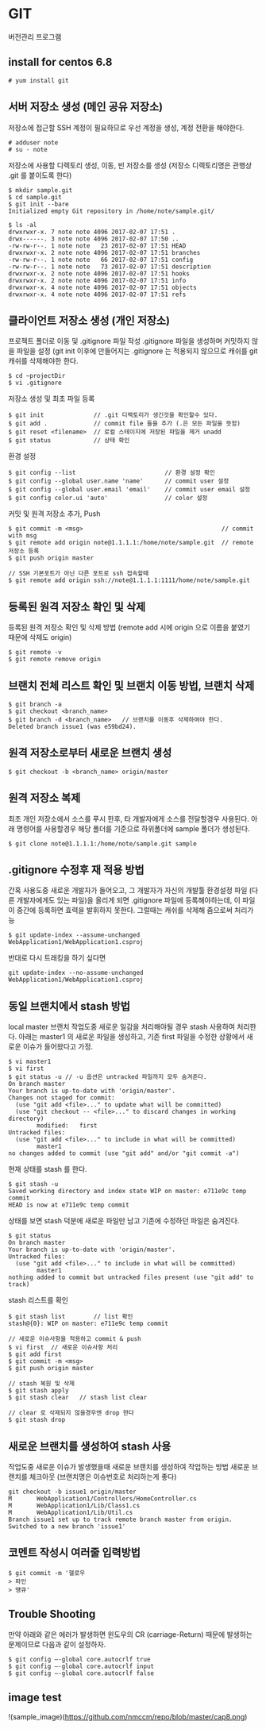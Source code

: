 # GIT 

버전관리 프로그램

## install for centos 6.8

```linux
# yum install git 
```

## 서버 저장소 생성 (메인 공유 저장소)

저장소에 접근할 SSH 계정이 필요하므로 우선 계정을 생성, 계정 전환을 해야한다.

```linux
# adduser note		
# su - note
```

저장소에 사용할 디렉토리 생성, 이동, 빈 저장소를 생성 (저장소 디렉토리명은 관행상 .git 를 붙이도록 한다)
		
```linux	
$ mkdir sample.git			
$ cd sample.git		 	
$ git init --bare
Initialized empty Git repository in /home/note/sample.git/	

$ ls -al
drwxrwxr-x. 7 note note 4096 2017-02-07 17:51 .
drwx------. 3 note note 4096 2017-02-07 17:50 ..
-rw-rw-r--. 1 note note   23 2017-02-07 17:51 HEAD
drwxrwxr-x. 2 note note 4096 2017-02-07 17:51 branches
-rw-rw-r--. 1 note note   66 2017-02-07 17:51 config
-rw-rw-r--. 1 note note   73 2017-02-07 17:51 description
drwxrwxr-x. 2 note note 4096 2017-02-07 17:51 hooks
drwxrwxr-x. 2 note note 4096 2017-02-07 17:51 info
drwxrwxr-x. 4 note note 4096 2017-02-07 17:51 objects
drwxrwxr-x. 4 note note 4096 2017-02-07 17:51 refs
```

## 클라이언트 저장소 생성 (개인 저장소)

프로젝트 폴더로 이동 및 .gitignore 파일 작성
.gitignore 파일을 생성하며 커밋하지 않을 파일을 설정 (git init 이후에 만들어지는 .gitignore 는 적용되지 않으므로 캐쉬를 git 캐쉬를 삭제해야한 한다.

```linux
$ cd ~projectDir
$ vi .gitignore
```

저장소 생성 및 최초 파일 등록

```linux
$ git init				// .git 디렉토리가 생긴것을 확인할수 있다.
$ git add .				// commit file 들을 추가 (.은 모든 파일을 뜻함)
$ git reset <filename>	// 로컬 스테이지에 저장된 파일을 제거 unadd
$ git status			// 상태 확인
```

환경 설정

```linux
$ git config --list							// 환경 설정 확인
$ git config --global user.name 'name'		// commit user 설정
$ git config --global user.email 'email'	// commit user email 설정
$ git config color.ui 'auto'				// color 설정
```

커밋 및 원격 저장소 추가, Push

```linux
$ git commit -m <msg>										// commit with msg
$ git remote add origin note@1.1.1.1:/home/note/sample.git 	// remote 저장소 등록
$ git push origin master

// SSH 기본포트가 아닌 다른 포트로 ssh 접속할때 
$ git remote add origin ssh://note@1.1.1.1:1111/home/note/sample.git
```

## 등록된 원격 저장소 확인 및 삭제

등록된 원격 저장소 확인 및 삭제 방법 (remote add 시에 origin 으로 이름을 붙였기 때문에 삭제도 origin)

```linux
$ git remote -v
$ git remote remove origin
```

## 브랜치 전체 리스트 확인 및 브랜치 이동 방법, 브랜치 삭제

```linux
$ git branch -a
$ git checkout <branch_name>
$ git branch -d <branch_name>	// 브랜치를 이동후 삭제하여야 한다.
Deleted branch issue1 (was e59bd24).
```

## 원격 저장소로부터 새로운 브랜치 생성
```linux
$ git checkout -b <branch_name> origin/master
```

## 원격 저장소 복제

최초 개인 저장소에서 소스를 푸시 한후, 타 개발자에게 소스를 전달할경우 사용된다. 아래 명령어를 사용할경우 해당 폴더를 기준으로 하위폴더에 sample 폴더가 생성된다.

```linux
$ git clone note@1.1.1.1:/home/note/sample.git sample
```

## .gitignore 수정후 재 적용 방법

간혹 사용도중 새로운 개발자가 들어오고, 그 개발자가 자신의 개발툴 환경설정 파일 (다른 개발자에게도 있는 파일)을 올리게 되면 .gitignore 파일에 등록해야하는데, 이 파일이 중간에 등록하면 효력을 발휘하지 못한다.
그럴때는 캐쉬를 삭제해 줌으로써 처리가능

```linux
$ git update-index --assume-unchanged WebApplication1/WebApplication1.csproj 
```

반대로 다시 트래킹을 하기 싶다면

```linux
git update-index --no-assume-unchanged WebApplication1/WebApplication1.csproj  
```

## 동일 브랜치에서 stash 방법

local master 브랜치 작업도중 새로운 일감을 처리해야될 경우 stash 사용하여 처리한다. 
아래는 master1 의 새로운 파일을 생성하고, 기존 first 파일을 수정한 상황에서 새로운 이슈가 들어왔다고 가정. 

```linux
$ vi master1		
$ vi first			
$ git status -u // -u 옵션은 untracked 파일까지 모두 숨겨준다.
On branch master
Your branch is up-to-date with 'origin/master'.
Changes not staged for commit:
  (use "git add <file>..." to update what will be committed)
  (use "git checkout -- <file>..." to discard changes in working directory)
        modified:   first
Untracked files:
  (use "git add <file>..." to include in what will be committed)
        master1
no changes added to commit (use "git add" and/or "git commit -a")
```

현재 상태를 stash 를 한다.

```linux
$ git stash -u
Saved working directory and index state WIP on master: e711e9c temp commit
HEAD is now at e711e9c temp commit
```

상태를 보면 stash 덕분에 새로운 파일만 남고 기존에 수정하던 파일은 숨겨진다.

```linux
$ git status		
On branch master
Your branch is up-to-date with 'origin/master'.
Untracked files:
  (use "git add <file>..." to include in what will be committed)
        master1
nothing added to commit but untracked files present (use "git add" to track)
```

stash 리스트를 확인

```linux
$ git stash list		// list 확인
stash@{0}: WIP on master: e711e9c temp commit
```

```linux
// 새로운 이슈사항을 적용하고 commit & push
$ vi first	// 새로운 이슈사항 처리
$ git add first
$ git commit -m <msg>
$ git push origin master

// stash 복원 및 삭제
$ git stash apply
$ git stash clear	// stash list clear 

// clear 로 삭제되지 않을경우엔 drop 한다
$ git stash drop
``` 

## 새로운 브랜치를 생성하여 stash 사용

작업도중 새로운 이슈가 발생했을때 새로운 브랜치를 생성하여 작업하는 방법
새로운 브랜치를 체크아웃 (브랜치명은 이슈번호로 처리하는게 좋다)

```linux
git checkout -b issue1 origin/master
M       WebApplication1/Controllers/HomeController.cs
M       WebApplication1/Lib/Class1.cs
M       WebApplication1/Lib/Util.cs
Branch issue1 set up to track remote branch master from origin.
Switched to a new branch 'issue1'
```

## 코멘트 작성시 여러줄 입력방법
```linux
$ git commit -m '헬로우
> 파인
> 떙큐'
```

## Trouble Shooting

만약 아래와 같은 에러가 발생하면 윈도우의 CR (carriage-Return) 때문에 발생하는 문제이므로 다음과 같이 설정하자.

```linux
$ git config –-global core.autocrlf true
$ git config –-global core.autocrlf input
$ git config –-global core.autocrlf false
```


## image test

!(sample_image)(https://github.com/nmccm/repo/blob/master/cap8.png)
